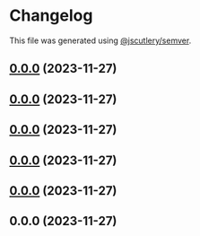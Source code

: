 # Changelog

This file was generated using [@jscutlery/semver](https://github.com/jscutlery/semver).

## [0.0.0](https://github.com//IKatsuba/test-nx-semver/compare/test@0.0.0...test@0.0.0) (2023-11-27)

## [0.0.0](https://github.com//IKatsuba/test-nx-semver/compare/test@0.0.0...test@0.0.0) (2023-11-27)

## [0.0.0](https://github.com//IKatsuba/test-nx-semver/compare/test@0.0.0...test@0.0.0) (2023-11-27)

## [0.0.0](https://github.com//IKatsuba/test-nx-semver/compare/test@0.0.0...test@0.0.0) (2023-11-27)

## [0.0.0](https://github.com//IKatsuba/test-nx-semver/compare/test@0.0.0...test@0.0.0) (2023-11-27)

## 0.0.0 (2023-11-27)
